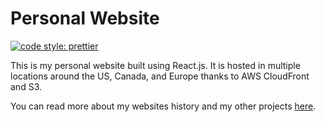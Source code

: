 # Personal Website
[![code style: prettier](https://img.shields.io/badge/code_style-prettier-ff69b4.svg?style=flat-square)](https://github.com/prettier/prettier)

This is my personal website built using React.js. It is hosted in multiple
locations around the US, Canada, and Europe thanks to AWS CloudFront and S3.

You can read more about my websites history and my other projects [here](https://mjfs.us/projects).
